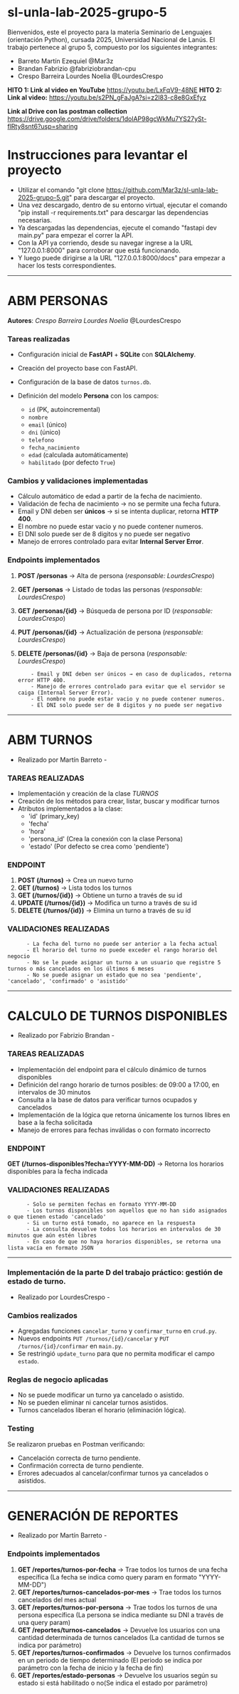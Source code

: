 # sl-unla-lab-2025-grupo-5

Bienvenidos, este el proyecto para la materia Seminario de Lenguajes (orientación Python), cursada 2025, Universidad Nacional de Lanús.
El trabajo pertenece al grupo 5, compuesto por los siguientes integrantes:
- Barreto Martín Ezequiel       @Mar3z
- Brandan Fabrizio              @fabriziobrandan-cpu
- Crespo Barreira Lourdes Noelia    @LourdesCrespo

**HITO 1: Link al video en YouTube** https://youtu.be/LxFqV9-48NE
**HITO 2: Link al video:** https://youtu.be/s2PN_gFaJgA?si=z2l83-c8e8GxEfyz

**Link al Drive con las postman collection** https://drive.google.com/drive/folders/1dolAP98gcWkMu7YS27ySt-flRty8snt6?usp=sharing

# Instrucciones para levantar el proyecto
- Utilizar el comando "git clone https://github.com/Mar3z/sl-unla-lab-2025-grupo-5.git" para descargar el proyecto.
- Una vez descargado, dentro de su entorno virtual, ejecutar el comando "pip install -r requirements.txt" para descargar las dependencias necesarias.
- Ya descargadas las dependencias, ejecute el comando "fastapi dev main.py" para empezar el correr la API.
- Con la API ya corriendo, desde su navegar ingrese a la URL "127.0.0.1:8000" para corroborar que está funcionando.
- Y luego puede dirigirse a la URL "127.0.0.1:8000/docs" para empezar a hacer los tests correspondientes.

-------------------------------------------------------------------------------

# ABM PERSONAS

**Autores**: *Crespo Barreira Lourdes Noelia* @LourdesCrespo

### Tareas realizadas

* Configuración inicial de **FastAPI** + **SQLite** con **SQLAlchemy**.
* Creación del proyecto base con FastAPI.
* Configuración de la base de datos `turnos.db`.
* Definición del modelo **Persona** con los campos:

  * `id` (PK, autoincremental)
  * `nombre`
  * `email` (único)
  * `dni` (único)
  * `telefono`
  * `fecha_nacimiento`
  * `edad` (calculada automáticamente)
  * `habilitado` (por defecto `True`)

### Cambios y validaciones implementadas

* Cálculo automático de edad a partir de la fecha de nacimiento.
* Validación de fecha de nacimiento → no se permite una fecha futura.
* Email y DNI deben ser **únicos** → si se intenta duplicar, retorna **HTTP 400**.
* El nombre no puede estar vacio y no puede contener numeros.
* El DNI solo puede ser de 8 digitos y no puede ser negativo
* Manejo de errores controlado para evitar **Internal Server Error**.

### Endpoints implementados

1. **POST /personas** → Alta de persona (*responsable: LourdesCrespo*)
2. **GET /personas** → Listado de todas las personas (*responsable: LourdesCrespo*)
3. **GET /personas/{id}** → Búsqueda de persona por ID (*responsable: LourdesCrespo*)
4. **PUT /personas/{id}** → Actualización de persona (*responsable: LourdesCrespo*)
5. **DELETE /personas/{id}** → Baja de persona (*responsable: LourdesCrespo*)

           - Email y DNI deben ser únicos → en caso de duplicados, retorna error HTTP 400.
           - Manejo de errores controlado para evitar que el servidor se caiga (Internal Server Error).
           - El nombre no puede estar vacio y no puede contener numeros.
           - El DNI solo puede ser de 8 digitos y no puede ser negativo
---------------------------------------------------------------------------------------------

# ABM TURNOS
 - Realizado por Martín Barreto -

### TAREAS REALIZADAS
* Implementación y creación de la clase *TURNOS*
* Creación de los métodos para crear, listar, buscar y modificar turnos
* Atributos implementados a la clase:
  - 'id' (primary_key)
  - 'fecha'
  - 'hora'
  - 'persona_id' (Crea la conexión con la clase Persona)
  - 'estado' (Por defecto se crea como 'pendiente')

### ENDPOINT
 1. **POST (/turnos)** -> Crea un nuevo turno
 2. **GET (/turnos)** -> Lista todos los turnos
 3. **GET (/turnos/{id})** -> Obtiene un turno a través de su id
 4. **UPDATE (/turnos/{id})** -> Modifica un turno a través de su id
 5. **DELETE (/turnos/{id})** -> Elimina un turno a través de su id

### VALIDACIONES REALIZADAS
          - La fecha del turno no puede ser anterior a la fecha actual
          - El horario del turno no puede exceder el rango horario del negocio
          - No se le puede asignar un turno a un usuario que registre 5 turnos o más cancelados en los últimos 6 meses
          - No se puede asignar un estado que no sea 'pendiente', 'cancelado', 'confirmado' o 'asistido'

---------------------------------------------------------------------------------------------

# CALCULO DE TURNOS DISPONIBLES
 - Realizado por Fabrizio Brandan -

### TAREAS REALIZADAS
 * Implementación del endpoint para el cálculo dinámico de turnos disponibles
 * Definición del rango horario de turnos posibles: de 09:00 a 17:00, en intervalos de 30 minutos
 * Consulta a la base de datos para verificar turnos ocupados y cancelados
 * Implementación de la lógica que retorna únicamente los turnos libres en base a la fecha solicitada
 * Manejo de errores para fechas inválidas o con formato incorrecto

### ENDPOINT
 **GET (/turnos-disponibles?fecha=YYYY-MM-DD)** -> Retorna los horarios disponibles para la fecha indicada

### VALIDACIONES REALIZADAS
          - Solo se permiten fechas en formato YYYY-MM-DD
          - Los turnos disponibles son aquellos que no han sido asignados o que tienen estado 'cancelado'
          - Si un turno está tomado, no aparece en la respuesta
          - La consulta devuelve todos los horarios en intervalos de 30 minutos que aún estén libres
          - En caso de que no haya horarios disponibles, se retorna una lista vacía en formato JSON

---------------------------------------------------------------------------------------------------

### Implementación de la parte D del trabajo práctico: gestión de estado de turno.
 - Realizado por LourdesCrespo - 

### Cambios realizados
- Agregadas funciones `cancelar_turno` y `confirmar_turno` en `crud.py`.
- Nuevos endpoints `PUT /turnos/{id}/cancelar` y `PUT /turnos/{id}/confirmar` en `main.py`.
- Se restringió `update_turno` para que no permita modificar el campo `estado`.

### Reglas de negocio aplicadas
- No se puede modificar un turno ya cancelado o asistido.
- No se pueden eliminar ni cancelar turnos asistidos.
- Turnos cancelados liberan el horario (eliminación lógica).

### Testing
Se realizaron pruebas en Postman verificando:
- Cancelación correcta de turno pendiente.
- Confirmación correcta de turno pendiente.
- Errores adecuados al cancelar/confirmar turnos ya cancelados o asistidos.
  
---------------------------------------------------------------------------------------------

# GENERACIÓN DE REPORTES
 - Realizado por Martín Barreto - 

### Endpoints implementados

1. **GET /reportes/turnos-por-fecha** → Trae todos los turnos de una fecha específica (La fecha se indica como query param en formato "YYYY-MM-DD")
2. **GET /reportes/turnos-cancelados-por-mes** → Trae todos los turnos cancelados del mes actual
3. **GET /reportes/turnos-por-persona** → Trae todos los turnos de una persona específica (La persona se indica mediante su DNI a través de una query param)
4. **GET /reportes/turnos-cancelados** → Devuelve los usuarios con una cantidad determinada de turnos cancelados (La cantidad de turnos se indica por parámetro)
5. **GET /reportes/turnos-confirmados** → Devuelve los turnos confirmados en un periodo de tiempo determinado (El periodo se indica por parámetro con la fecha de inicio y la fecha de fin)
6. **GET /reportes/estado-personas** → Devuelve los usuarios según su estado si está habilitado o no(Se indica el estado por parámetro)

